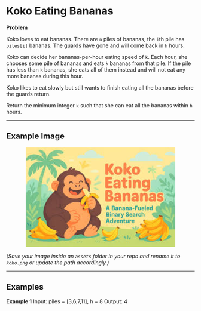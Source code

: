# Koko Eating Bananas

**Problem**

Koko loves to eat bananas. There are `n` piles of bananas, the `i`th pile has `piles[i]` bananas. The guards have gone and will come back in `h` hours.

Koko can decide her bananas-per-hour eating speed of `k`. Each hour, she chooses some pile of bananas and eats `k` bananas from that pile. If the pile has less than `k` bananas, she eats all of them instead and will not eat any more bananas during this hour.

Koko likes to eat slowly but still wants to finish eating all the bananas before the guards return.

Return the minimum integer `k` such that she can eat all the bananas within `h` hours.

---

## Example Image

<p align="center">
  <img src="images.jpeg" alt="Koko Eating Bananas" width="400"/>
</p>

*(Save your image inside an `assets` folder in your repo and rename it to `koko.png` or update the path accordingly.)*

---

## Examples

**Example 1**
Input: piles = [3,6,7,11], h = 8
Output: 4